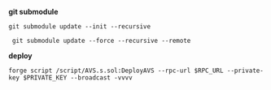 
 **git submodule**

`git submodule update --init --recursive`

` git submodule update --force --recursive --remote`


**deploy**

`forge script /script/AVS.s.sol:DeployAVS --rpc-url $RPC_URL --private-key $PRIVATE_KEY --broadcast -vvvv`
